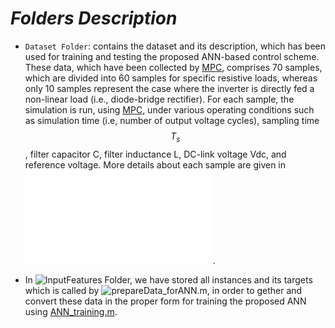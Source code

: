# *Folders Description*
* `Dataset Folder`: contains the dataset and its description, which has been used for training and testing the proposed ANN-based control scheme. These data, which have been collected by [MPC](https://github.com/IhabMohamed/MPC-3-Phase-Inverters), comprises 70 samples, which are divided into 60 samples for specific resistive loads, whereas only 10 samples represent the case where the inverter is directly fed a non-linear load (i.e., diode-bridge rectifier). For each sample, the simulation is run, using [MPC](https://github.com/IhabMohamed/MPC-3-Phase-Inverters), under various operating conditions such as simulation time (i.e, number of output voltage cycles), sampling time $$T_s$$, filter capacitor C, filter inductance L, DC-link voltage Vdc, and reference voltage. More details about each sample are given in
![Dataset.pdf](Dataset/Dataset.pdf). 

* In ![InputFeatures](Dataset/InputFeatures) Folder, we have stored all instances and its targets which is called by ![prepareData_forANN.m](prepareData_forANN.m), in order to gether and convert these data in the proper form for training the proposed ANN using [ANN_training.m](ANN_training.m).    

